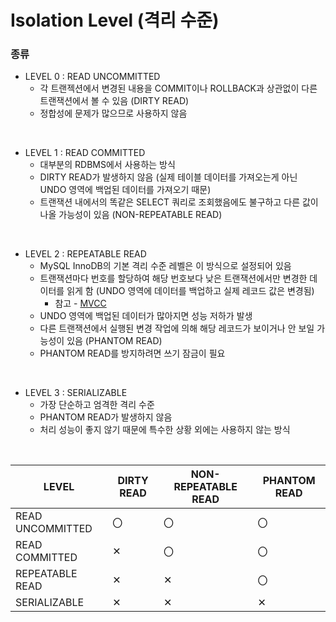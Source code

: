 Isolation Level (격리 수준)
===

### 종류
* LEVEL 0 : READ UNCOMMITTED
  * 각 트랜젝션에서 변경된 내용을 COMMIT이나 ROLLBACK과 상관없이 다른 트랜잭션에서 볼 수 있음 (DIRTY READ)
  * 정합성에 문제가 많으므로 사용하지 않음

<br>

* LEVEL 1 : READ COMMITTED
  * 대부분의 RDBMS에서 사용하는 방식
  * DIRTY READ가 발생하지 않음 (실제 테이블 데이터를 가져오는게 아닌 UNDO 영역에 백업된 데이터를 가져오기 때문)
  * 트랜잭션 내에서의 똑같은 SELECT 쿼리로 조회했음에도 불구하고 다른 값이 나올 가능성이 있음 (NON-REPEATABLE READ)

<br>

* LEVEL 2 : REPEATABLE READ
  * MySQL InnoDB의 기본 격리 수준 레벨은 이 방식으로 설정되어 있음
  * 트랜잭션마다 번호를 할당하여 해당 번호보다 낮은 트랜잭션에서만 변경한 데이터를 읽게 함 (UNDO 영역에 데이터를 백업하고 실제 레코드 값은 변경됨)
    * 참고 - [MVCC](https://ja.wikipedia.org/wiki/MultiVersion_Concurrency_Control)
  * UNDO 영역에 백업된 데이터가 많아지면 성능 저하가 발생
  * 다른 트랜잭션에서 실행된 변경 작업에 의해 해당 레코드가 보이거나 안 보일 가능성이 있음 (PHANTOM READ)
  * PHANTOM READ를 방지하려면 쓰기 잠금이 필요

<br>

* LEVEL 3 : SERIALIZABLE
  * 가장 단순하고 엄격한 격리 수준
  * PHANTOM READ가 발생하지 않음
  * 처리 성능이 좋지 않기 때문에 특수한 상황 외에는 사용하지 않는 방식

<br>

|LEVEL|DIRTY READ|NON-REPEATABLE READ|PHANTOM READ|
|-|-|-|-|
|READ UNCOMMITTED|〇|〇|〇|
|READ COMMITTED|✕|〇|〇|
|REPEATABLE READ|✕|✕|〇|
|SERIALIZABLE|✕|✕|✕|